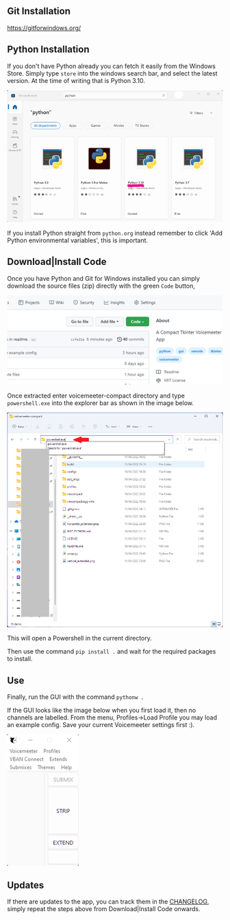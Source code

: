## Git Installation

https://gitforwindows.org/

## Python Installation

If you don't have Python already you can fetch it easily from the Windows Store. Simply type `store` into the windows search bar, and select the latest version. At the time of writing that is Python 3.10.

![Image of Python in Windows Store](./doc_imgs/wspython310.png)

If you install Python straight from `python.org` instead remember to click 'Add Python environmental variables', this is important.

## Download|Install Code

Once you have Python and Git for Windows installed you can simply download the source files (zip) directly with the green `Code` button,

![Image of Code button](./doc_imgs/codebutton.png)

Once extracted enter voicemeeter-compact directory and type `powershell.exe` into the explorer bar as shown in the image below.

![Image of PS in Explorer](./doc_imgs/powershellinexplorerbar.png)

This will open a Powershell in the current directory.

Then use the command `pip install .` and wait for the required packages to install.

## Use

Finally, run the GUI with the command `pythonw .`

If the GUI looks like the image below when you first load it, then no channels are labelled. From the menu, Profiles->Load Profile you may load an example config. Save your current Voicemeeter settings first :).

![Image of no labels example](./doc_imgs/nolabels.png)

## Updates

If there are updates to the app, you can track them in the [CHANGELOG](CHANGELOG.md), simply repeat the
steps above from Download|Install Code onwards.
